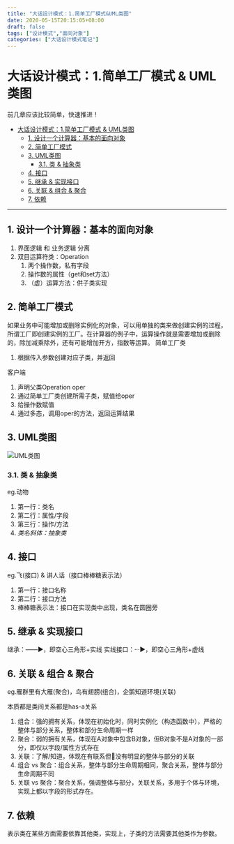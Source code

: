 ```yaml
---
title: "大话设计模式：1.简单工厂模式&UML类图"
date: 2020-05-15T20:15:05+08:00
draft: false
tags: ["设计模式","面向对象"]
categories: ["大话设计模式笔记"]
---
```



# 大话设计模式：1.简单工厂模式 & UML类图
前几章应该比较简单，快速推进！
<!-- TOC -->

- [大话设计模式：1.简单工厂模式 & UML类图](#大话设计模式1简单工厂模式--uml类图)
    - [1. 设计一个计算器：基本的面向对象](#1-设计一个计算器基本的面向对象)
    - [2. 简单工厂模式](#2-简单工厂模式)
    - [3. UML类图](#3-uml类图)
        - [3.1. 类 & 抽象类](#31-类--抽象类)
    - [4. 接口](#4-接口)
    - [5. 继承 & 实现接口](#5-继承--实现接口)
    - [6. 关联 & 组合 & 聚合](#6-关联--组合--聚合)
    - [7. 依赖](#7-依赖)

<!-- /TOC -->

---
## 1. 设计一个计算器：基本的面向对象
1. 界面逻辑 和 业务逻辑 分离
2. 双目运算符类：Operation
   1. 两个操作数，私有字段
   2. 操作数的属性（get和set方法）
   3. （虚）运算方法：供子类实现

## 2. 简单工厂模式
如果业务中可能增加或删除实例化的对象，可以用单独的类来做创建实例的过程，所谓工厂即创建实例的工厂。在计算器的例子中，运算操作就是需要增加或删除的，除加减乘除外，还有可能增加开方，指数等运算。
简单工厂类
1. 根据传入参数创建对应子类，并返回

客户端
1. 声明父类Operation oper
2. 通过简单工厂类创建所需子类，赋值给oper
3. 给操作数赋值
4. 通过多态，调用oper的方法，返回运算结果


## 3. UML类图

![UML类图](/images/UML类图.jpg)

### 3.1. 类 & 抽象类
eg.动物
1. 第一行：类名
2. 第二行：属性/字段
3. 第三行：操作/方法
4. *类名斜体：抽象类*

## 4. 接口
eg.飞(接口) & 讲人话（接口棒棒糖表示法）
1. 第一行：接口名称
2. 第二行：接口方法
3. 棒棒糖表示法：接口在实现类中出现，类名在圆圈旁

## 5. 继承 & 实现接口
继承：——▶️，即空心三角形+实线 
实线接口：···▶️，即空心三角形+虚线

## 6. 关联 & 组合 & 聚合
eg.雁群里有大雁(聚合)，鸟有翅膀(组合)，企鹅知道环境(关联)

本质都是类间关系都是has-a关系
1. 组合：强的拥有关系，体现在初始化时，同时实例化（构造函数中），严格的整体与部分关系，整体和部分生命周期一样
2. 聚合：弱的拥有关系，体现在A对象中包含B对象，但B对象不是A对象的一部分，即仅以字段/属性方式存在
3. 关联：了解/知道，体现在有联系但没有明显的整体与部分的关联
4. 组合 vs 聚合：组合关系，整体与部分生命周期相同，聚合关系，整体与部分生命周期不同
5. 关联 vs 聚合：聚合关系，强调整体与部分，关联关系，多用于个体与环境，实现上都以字段的形式存在。

## 7. 依赖
表示类在某些方面需要依靠其他类，实现上，子类的方法需要其他类作为参数。